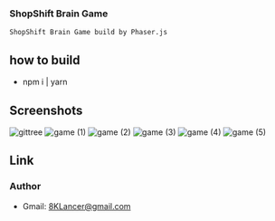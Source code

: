 ### ShopShift Brain Game

    ShopShift Brain Game build by Phaser.js

## how to build
 - npm i | yarn

## Screenshots
![gittree](https://user-images.githubusercontent.com/125135541/235873175-659f6d11-ac26-41be-b266-9f698555cb90.png)
![game (1)](https://user-images.githubusercontent.com/125135541/235874392-f5276e6f-00b4-4759-81ef-030c77afa788.png)
![game (2)](https://user-images.githubusercontent.com/125135541/235874417-5792d98d-8322-4f34-a388-c2bcdb2c32bc.png)
![game (3)](https://user-images.githubusercontent.com/125135541/235874490-3ce46a0c-5853-4f01-b37f-b9383eb7adb8.png)
![game (4)](https://user-images.githubusercontent.com/125135541/235874530-95c69f0a-7003-4dab-ada5-ff198fba2927.png)
![game (5)](https://user-images.githubusercontent.com/125135541/235874568-a266a9c9-9ab1-4cf2-b48b-6edf38621ee8.png)

## Link 


### Author
 
 - Gmail: 8KLancer@gmail.com
